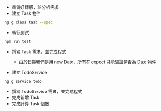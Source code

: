 - 準備好樣版，並分析需求
- 建立 Task 物件

```bash
ng g class task --spec
```

- 執行測試
```bash
npm run test
```

- 撰寫 Task 需求，並完成程式
    - 由於日期我們是用 new Date，所有在 expect 只能驗證是否為 Date 物件


-  建立 TodoService

```bash
ng g service todo
```

- 撰寫 TodoService 需求，並完成程式
- 完成新增 Task
- 完成計算 Task 個數
